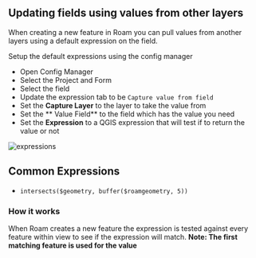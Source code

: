 ## Updating fields using values from other layers

When creating a new feature in Roam you can pull values from another layers using a default expression on the field.

Setup the default expressions using the config manager

- Open Config Manager
- Select the Project and Form
- Select the field
- Update the expression tab to be `Capture value from field`
- Set the **Capture Layer** to the layer to take the value from
- Set the ** Value Field** to the field which has the value you need
- Set the **Expression** to a QGIS expression that will test if to return the value or not

![expressions](images/expressionfield.png)

## Common Expressions

- ``intersects($geometry, buffer($roamgeometry, 5))``

### How it works

When Roam creates a new feature the expression is tested against every feature within view to see if the expression will match. **Note: The first matching feature is used for the value**
